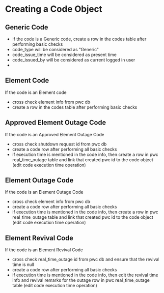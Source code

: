 # Creating a Code Object

## Generic Code
* If the code is a Generic code, create a row in the codes table after performing basic checks
* code_type will be considered as "Generic"
* code_issue_time will be considered as present time
* code_issued_by will be considered as current logged in user
* 

## Element Code
If the code is an Element code
* cross check element info from pwc db
* create a row in the codes table after performing basic checks

## Approved Element Outage Code
If the code is an Approved Element Outage Code
* cross check shutdown request id from pwc db
* create a code row after performing all basic checks
* if execution time is mentioned in the code info, then create a row in pwc real_time_outage table and link that created pwc id to the code object (edit code execution time operation)

## Element Outage Code
If the code is an Element Outage Code
* cross check element info from pwc db
* create a code row after performing all basic checks
* if execution time is mentioned in the code info, then create a row in pwc real_time_outage table and link that created pwc id to the code object (edit code execution time operation)

## Element Revival Code
If the code is an Element Revival Code
* cross check real_time_outage id from pwc db and ensure that the revival time is null
* create a code row after performing all basic checks
* if execution time is mentioned in the code info, then edit the revival time info and revival remarks for the outage row in pwc real_time_outage table (edit code execution time operation)
